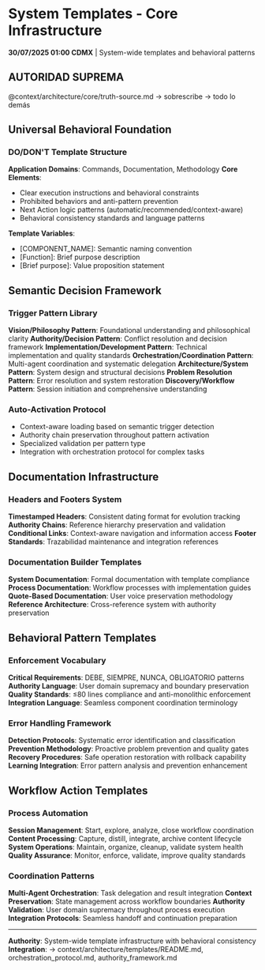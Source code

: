 # System Templates - Core Infrastructure

**30/07/2025 01:00 CDMX** | System-wide templates and behavioral patterns

## AUTORIDAD SUPREMA
@context/architecture/core/truth-source.md → sobrescribe → todo lo demás

## Universal Behavioral Foundation

### DO/DON'T Template Structure
**Application Domains**: Commands, Documentation, Methodology
**Core Elements**:
- Clear execution instructions and behavioral constraints
- Prohibited behaviors and anti-pattern prevention
- Next Action logic patterns (automatic/recommended/context-aware)
- Behavioral consistency standards and language patterns

**Template Variables**:
- [COMPONENT_NAME]: Semantic naming convention
- [Function]: Brief purpose description
- [Brief purpose]: Value proposition statement

## Semantic Decision Framework

### Trigger Pattern Library
**Vision/Philosophy Pattern**: Foundational understanding and philosophical clarity
**Authority/Decision Pattern**: Conflict resolution and decision framework
**Implementation/Development Pattern**: Technical implementation and quality standards
**Orchestration/Coordination Pattern**: Multi-agent coordination and systematic delegation
**Architecture/System Pattern**: System design and structural decisions
**Problem Resolution Pattern**: Error resolution and system restoration
**Discovery/Workflow Pattern**: Session initiation and comprehensive understanding

### Auto-Activation Protocol
- Context-aware loading based on semantic trigger detection
- Authority chain preservation throughout pattern activation
- Specialized validation per pattern type
- Integration with orchestration protocol for complex tasks

## Documentation Infrastructure

### Headers and Footers System
**Timestamped Headers**: Consistent dating format for evolution tracking
**Authority Chains**: Reference hierarchy preservation and validation
**Conditional Links**: Context-aware navigation and information access
**Footer Standards**: Trazabilidad maintenance and integration references

### Documentation Builder Templates
**System Documentation**: Formal documentation with template compliance
**Process Documentation**: Workflow processes with implementation guides
**Quote-Based Documentation**: User voice preservation methodology
**Reference Architecture**: Cross-reference system with authority preservation

## Behavioral Pattern Templates

### Enforcement Vocabulary
**Critical Requirements**: DEBE, SIEMPRE, NUNCA, OBLIGATORIO patterns
**Authority Language**: User domain supremacy and boundary preservation
**Quality Standards**: ≤80 lines compliance and anti-monolithic enforcement
**Integration Language**: Seamless component coordination terminology

### Error Handling Framework
**Detection Protocols**: Systematic error identification and classification
**Prevention Methodology**: Proactive problem prevention and quality gates
**Recovery Procedures**: Safe operation restoration with rollback capability
**Learning Integration**: Error pattern analysis and prevention enhancement

## Workflow Action Templates

### Process Automation
**Session Management**: Start, explore, analyze, close workflow coordination
**Content Processing**: Capture, distill, integrate, archive content lifecycle
**System Operations**: Maintain, organize, cleanup, validate system health
**Quality Assurance**: Monitor, enforce, validate, improve quality standards

### Coordination Patterns
**Multi-Agent Orchestration**: Task delegation and result integration
**Context Preservation**: State management across workflow boundaries
**Authority Validation**: User domain supremacy throughout process execution
**Integration Protocols**: Seamless handoff and continuation preparation

---
**Authority**: System-wide template infrastructure with behavioral consistency
**Integration**: → context/architecture/templates/README.md, orchestration_protocol.md, authority_framework.md